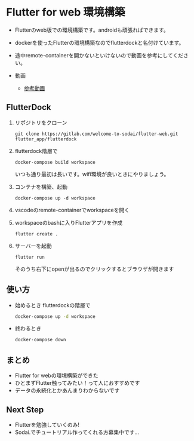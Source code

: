 # Flutter for web 環境構築

- Flutterのweb版での環境構築です。androidも頑張ればできます。
- dockerを使ったFlutterの環境構築なのでflutterdockと名付けています。
- 途中remote-containerを開かないといけないので動画を参考にしてください。

- 動画
   - [参考動画](https://gitlab.com/welcome-to-sodai/flutter-web/-/raw/master/video.mov?inline=false)

## FlutterDock

1. リポジトリをクローン

   ```
   git clone https://gitlab.com/welcome-to-sodai/flutter-web.git flutter_app/flutterdock
   ```

2. flutterdock階層で

   ```
   docker-compose build workspace
   ```

   いつも通り最初は長いです。wifi環境が良いときにやりましょう。

4. コンテナを構築、起動

   ```
   docker-compose up -d workspace
   ```

5. vscodeのremote-containerでworkspaceを開く

6. workspaceのbashに入りFlutterアプリを作成

   ```
   flutter create .
   ```

7. サーバーを起動

   ```
   flutter run
   ```

    そのうち右下にopenが出るのでクリックするとブラウザが開きます

## 使い方

- 始めるとき flutterdockの階層で
   ```bash
   docker-compose up -d workspace
   ```
- 終わるとき
   ```bash
   docker-compose down
   ```

## まとめ

- Flutter for webの環境構築ができた
- ひとまずFlutter触ってみたい！って人におすすめです
- データの永続化とかあんまりわからないです

## Next Step

- Flutterを勉強していくのみ!
- Sodai.でチュートリアル作ってくれる方募集中です...
